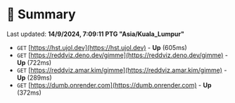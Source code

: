 # 📖 Summary
Last updated: **14/9/2024, 7:09:11 PTG "Asia/Kuala_Lumpur"**

- `GET` [https://hst.ujol.dev](https://hst.ujol.dev) - **Up** (605ms)
- `GET` [https://reddviz.deno.dev/gimme](https://reddviz.deno.dev/gimme) - **Up** (722ms)
- `GET` [https://reddviz.amar.kim/gimme](https://reddviz.amar.kim/gimme) - **Up** (289ms)
- `GET` [https://dumb.onrender.com](https://dumb.onrender.com) - **Up** (372ms)
